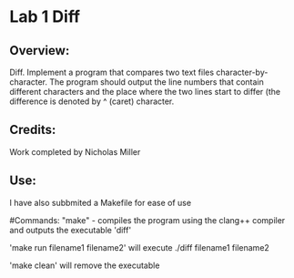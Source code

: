 # Lab 1 Diff

## Overview:
Diff. Implement a program that compares two text files character-by-character. The program should output the line numbers that contain different characters and the place where the two lines start to differ (the difference is denoted by ^ (caret) character. 

## Credits:
Work completed by Nicholas Miller

## Use:
I have also subbmited a Makefile for ease of use

#Commands:
"make" - compiles the program using the clang++ compiler and outputs the executable 'diff'

'make run filename1 filename2' will execute ./diff filename1 filename2

'make clean' will remove the executable

